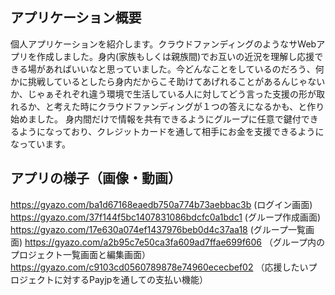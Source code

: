 ## アプリケーション概要
個人アプリケーションを紹介します。クラウドファンディングのようなサWebアプリを作成しました。身内(家族もしくは親族間)でお互いの近況を理解し応援できる場があればいいなと思っていました。今どんなことをしているのだろう、何かに挑戦しているとしたら身内だからこそ助けてあげれることがあるんじゃないか、じゃぁそれぞれ違う環境で生活している人に対してどう言った支援の形が取れるか、と考えた時にクラウドファンディングが１つの答えになるかも、と作り始めました。
  身内間だけで情報を共有できるようにグループに任意で鍵付できるようになっており、クレジットカードを通して相手にお金を支援できるようになっています。


## アプリの様子（画像・動画）
https://gyazo.com/ba1d67168eaedb750a774b73aebbac3b
(ログイン画面)
https://gyazo.com/37f144f5bc1407831086bdcfc0a1bdc1
(グループ作成画面)
https://gyazo.com/17e630a074ef1437976beb0d4c37aa18
(グループ一覧画面)
https://gyazo.com/a2b95c7e50ca3fa609ad7ffae699f606
（グループ内のプロジェクト一覧画面と編集画面）
https://gyazo.com/c9103cd0560789878e74960ececbef02
（応援したいプロジェクトに対するPayjpを通しての支払い機能）
